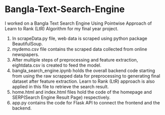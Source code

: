 # Bangla-Text-Search-Engine
I worked on a Bangla Text Search Engine Using Pointwise Approach of Learn to Rank (LtR) Algorithm for my final year project.

1) In scrapeData.py file, web data is scraped using python package BeautifulSoup.
2) mydemo.csv file contains the scraped data collected from online newspapers.
3) After multiple steps of preprocessing and feature extraction, eightdata.csv is created to feed the model.
4) bangla_search_engine.ipynb holds the overall backend code starting from using the raw scrapped data for preprocessing to generating final dataset after feature extraction. Learn to Rank (LtR) approach is also applied in this file to retrieve the search result.
5) home.html and index.html files hold the code of the homepage and SERP(Search Engine Result Page) respectively.
6) app.py contains the code for Flask API to connect the frontend and the backend.
